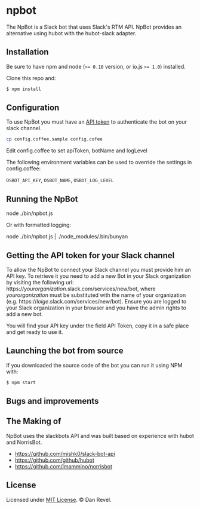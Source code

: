 # npbot

The NpBot is a Slack bot that uses Slack's RTM API.
NpBot provides an alternative using hubot with the hubot-slack adapter.

## Installation

Be sure to have npm and node (`>= 0.10` version, or io.js `>= 1.0`) installed.

Clone this repo and:

```bash
$ npm install
```

## Configuration

To use NpBot you must have an [API token](#getting-the-api-token-for-your-slack-channel) to authenticate the bot on your slack channel.

```bash
cp config.coffee.sample config.cofee
```

Edit config.coffee to set apiToken, botName and logLevel

The following environment variables can be used to override the settings in config.coffee:

`OSBOT_API_KEY`, `OSBOT_NAME`, `OSBOT_LOG_LEVEL`

## Running the NpBot

node ./bin/npbot.js

Or with formatted logging:

node ./bin/npbot.js | ./node_modules/.bin/bunyan

## Getting the API token for your Slack channel

To allow the NpBot to connect your Slack channel you must provide him an API key. To retrieve it you need to add a new Bot in your Slack organization by visiting the following url: https://*yourorganization*.slack.com/services/new/bot, where *yourorganization* must be substituted with the name of your organization (e.g. https://*loige*.slack.com/services/new/bot). Ensure you are logged to your Slack organization in your browser and you have the admin rights to add a new bot.

You will find your API key under the field API Token, copy it in a safe place and get ready to use it.



## Launching the bot from source

If you downloaded the source code of the bot you can run it using NPM with:

```bash
$ npm start
```

## Bugs and improvements


## The Making of

NpBot uses the slackbots API and was built based on experience with hubot and NorrisBot.

- https://github.com/mishk0/slack-bot-api
- https://github.com/github/hubot
- https://github.com/lmammino/norrisbot

## License

Licensed under [MIT License](LICENSE). © Dan Revel.
